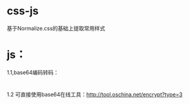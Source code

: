 # css-js


基于Normalize.css的基础上提取常用样式


# js：
1.1,base64编码转码：
#
<script src="https://github.com/namedL/css-js/blob/master/js/base64.js"></script>

<script>
 
 Base64.encode("namedl");   //bmFtZWRs
 
 Base64.decode("bmFtZWRs")    //namedl
 
</script>
1.2
可直接使用base64在线工具：http://tool.oschina.net/encrypt?type=3
